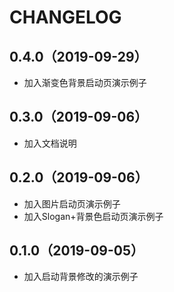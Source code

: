# CHANGELOG

## 0.4.0（2019-09-29）

- 加入渐变色背景启动页演示例子

## 0.3.0（2019-09-06）

- 加入文档说明

## 0.2.0（2019-09-06）

- 加入图片启动页演示例子
- 加入Slogan+背景色启动页演示例子

## 0.1.0（2019-09-05）

- 加入启动背景修改的演示例子
